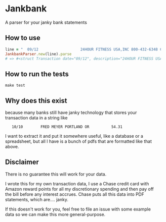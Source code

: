 # Jankbank
A parser for your janky bank statements

## How to use
``` ruby
line = "  09/12                   24HOUR FITNESS USA,INC 800-432-6348 CA                                                                    78.91"
JankbankParser.new(line).parse
# => #<struct Transaction date="09/12", description="24HOUR FITNESS USA,INC 800-432-6348 CA", amount="78.91">
```

## How to run the tests
```
make test
```

## Why does this exist
because many banks still have janky technology that stores your transaction data in a string like 

```
   10/10        FRED MEYER PORTLAND OR          54.31    
```

I want to extract it and put it somewhere useful, like a database or a spreadsheet, but all I have is a bunch of pdfs that are formatted like that above.

## Disclaimer
There is no guarantee this will work for your data.

I wrote this for my own transaction data, I use a Chase credit card with Amazon reward points for all my discretionary spending and then pay off the bill before any interest accrues. Chase puts all this data into PDF statements, which are.... janky.

If this doesn't work for you, feel free to file an issue with some example data so we can make this more general-purpose. 
